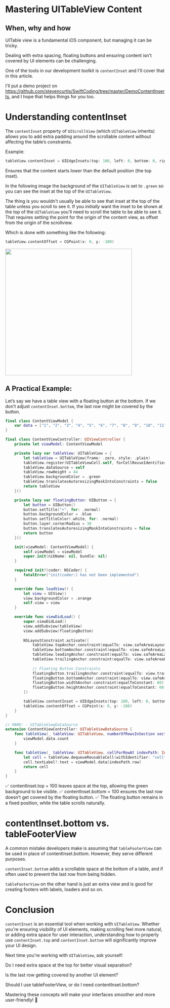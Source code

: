 # Mastering UITableView Content
## When, why and how

UITable view is a fundamental iOS component, but managing it can be tricky.

Dealing with extra spacing, floating buttons and ensuring content isn't covered by UI elements can be challenging. 

One of the tools in our development toolkit is `contentInset` and I'll cover that in this article.


I'll put a demo project on
https://github.com/stevencurtis/SwiftCoding/tree/master/DemoContentInserts, and I hope that helps things for you too.

# Understanding contentInset

The `contentInset` property of `UIScrollView` (which `UITableView` inherits) allows you to add extra padding around the scrollable content without affecting the table’s constraints.

Example:

```swift
tableView.contentInset = UIEdgeInsets(top: 100, left: 0, bottom: 0, right: 0)
```

Ensures that the content starts *lower* than the default position (the top inset).

In the following image the background of the `UITableView` is set to `.green` so you can see the inset at the top of the `UITableView`. 

The thing is you wouldn't usually be able to see that inset at the top of the table unless you scroll to see it. If you *initially* want the inset to be shown at the top of the `UITableView` you'll need to scroll the table to be able to see it. That requires setting the point for the origin of the content view, as offset from the origin of the scrollview.

Which is done with something like the following:

```swift
tableView.contentOffset = CGPoint(x: 0, y: -100)
```

<img src="https://github.com/stevencurtis/SwiftCoding/tree/master/DemoContentInserts" width="400">

## A Practical Example:

Let’s say we have a table view with a floating button at the bottom. If we don’t adjust `contentInset.bottom`, the last row might be covered by the button.

```swift
final class ContentViewModel {
    var data = ["1", "2", "3", "4", "5", "6", "7", "8", "9", "10", "11", "12", "13", "14", "15", "16", "17", "18", "19", "20"]
}

final class ContentViewController: UIViewController {
    private let viewModel: ContentViewModel

    private lazy var tableView: UITableView = {
        let tableView = UITableView(frame: .zero, style: .plain)
        tableView.register(UITableViewCell.self, forCellReuseIdentifier: "cell")
        tableView.dataSource = self
        tableView.rowHeight = 44
        tableView.backgroundColor = .green
        tableView.translatesAutoresizingMaskIntoConstraints = false
        return tableView
    }()

    private lazy var floatingButton: UIButton = {
        let button = UIButton()
        button.setTitle("+", for: .normal)
        button.backgroundColor = .blue
        button.setTitleColor(.white, for: .normal)
        button.layer.cornerRadius = 30
        button.translatesAutoresizingMaskIntoConstraints = false
        return button
    }()

    init(viewModel: ContentViewModel) {
        self.viewModel = viewModel
        super.init(nibName: nil, bundle: nil)
    }

    required init?(coder: NSCoder) {
        fatalError("init(coder:) has not been implemented")
    }

    override func loadView() {
        let view = UIView()
        view.backgroundColor = .orange
        self.view = view
    }

    override func viewDidLoad() {
        super.viewDidLoad()
        view.addSubview(tableView)
        view.addSubview(floatingButton)
        
        NSLayoutConstraint.activate([
            tableView.topAnchor.constraint(equalTo: view.safeAreaLayoutGuide.topAnchor),
            tableView.bottomAnchor.constraint(equalTo: view.safeAreaLayoutGuide.bottomAnchor),
            tableView.leadingAnchor.constraint(equalTo: view.safeAreaLayoutGuide.leadingAnchor),
            tableView.trailingAnchor.constraint(equalTo: view.safeAreaLayoutGuide.trailingAnchor),
            
            // Floating Button Constraints
            floatingButton.trailingAnchor.constraint(equalTo: view.trailingAnchor, constant: -20),
            floatingButton.bottomAnchor.constraint(equalTo: view.safeAreaLayoutGuide.bottomAnchor, constant: -20),
            floatingButton.widthAnchor.constraint(equalToConstant: 60),
            floatingButton.heightAnchor.constraint(equalToConstant: 60)
        ])

        tableView.contentInset = UIEdgeInsets(top: 100, left: 0, bottom: 100, right: 0)
        tableView.contentOffset = CGPoint(x: 0, y: -100)
    }
}

// MARK: - UITableViewDataSource
extension ContentViewController: UITableViewDataSource {
    func tableView(_ tableView: UITableView, numberOfRowsInSection section: Int) -> Int {
        viewModel.data.count
    }

    func tableView(_ tableView: UITableView, cellForRowAt indexPath: IndexPath) -> UITableViewCell {
        let cell = tableView.dequeueReusableCell(withIdentifier: "cell", for: indexPath)
        cell.textLabel?.text = viewModel.data[indexPath.row]
        return cell
    }
}
```
✅ contentInset.top = 100 leaves space at the top, allowing the green background to be visible.
✅ contentInset.bottom = 100 ensures the last row doesn’t get covered by the floating button.
✅ The floating button remains in a fixed position, while the table scrolls naturally.

# contentInset.bottom vs. tableFooterView

A common mistake developers make is assuming that `tableFooterView` can be used in place of contentInset.bottom. However, they serve different purposes.

`contentInset.bottom` adds a scrollable space at the bottom of a table, and if often used to prevent the last row from being hidden.

`tableFooterView` on the other hand is just an extra view and is good for creating footers with labels, loaders and so on.

# Conclusion

`contentInset` is an essential tool when working with `UITableView`. Whether you're ensuring visibility of UI elements, making scrolling feel more natural, or adding extra space for user interaction, understanding how to properly use `contentInset.top` and `contentInset.bottom` will significantly improve your UI design.

Next time you're working with `UITableView`, ask yourself:

Do I need extra space at the top for better visual separation?

Is the last row getting covered by another UI element?

Should I use tableFooterView, or do I need contentInset.bottom?

Mastering these concepts will make your interfaces smoother and more user-friendly! 🚀
